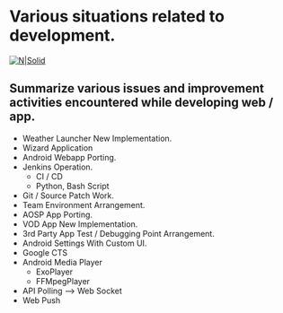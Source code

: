 # Various situations related to development.

[![N|Solid](https://cldup.com/dTxpPi9lDf.thumb.png)](https://github.com/aidenkoog)

## Summarize various issues and improvement activities encountered while developing web / app.

- Weather Launcher New Implementation.
- Wizard Application
- Android Webapp Porting.
- Jenkins Operation.
  - CI / CD
  - Python, Bash Script
- Git / Source Patch Work.
- Team Environment Arrangement.
- AOSP App Porting.
- VOD App New Implementation.
- 3rd Party App Test / Debugging Point Arrangement.
- Android Settings With Custom UI.
- Google CTS
- Android Media Player
  - ExoPlayer
  - FFMpegPlayer
- API Polling --> Web Socket
- Web Push
